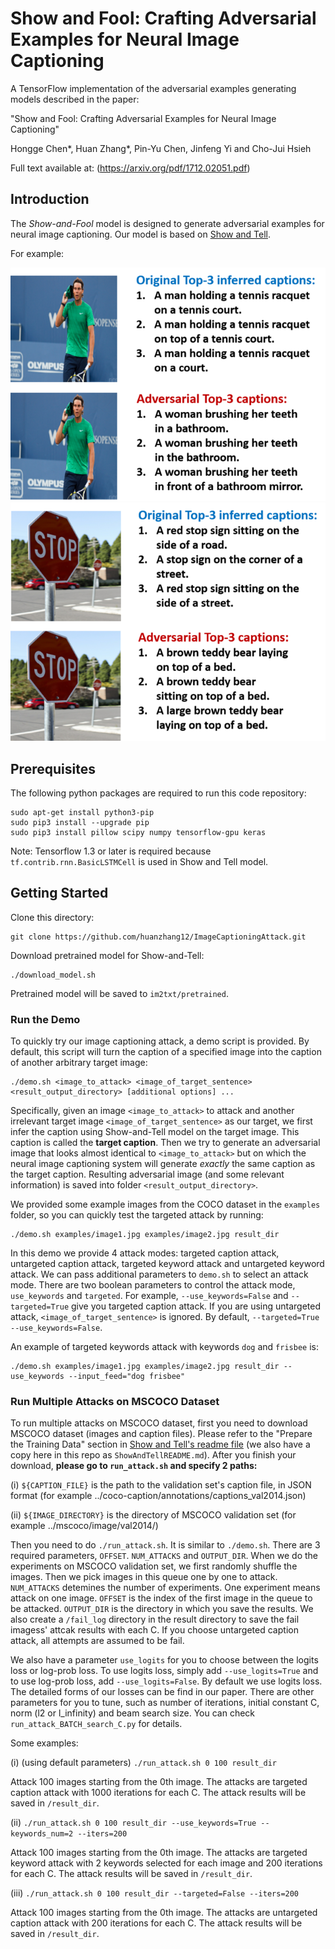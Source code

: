 # Show and Fool: Crafting Adversarial Examples for Neural Image Captioning

A TensorFlow implementation of the adversarial examples generating models described in the paper:

"Show and Fool: Crafting Adversarial Examples for Neural Image Captioning"

Hongge Chen\*, Huan Zhang\*, Pin-Yu Chen, Jinfeng Yi and Cho-Jui Hsieh


Full text available at: (https://arxiv.org/pdf/1712.02051.pdf)


## Introduction

The *Show-and-Fool* model is designed to generate adversarial examples for neural image captioning. Our model is based on  [Show and Tell](https://github.com/tensorflow/models/tree/master/research/im2txt). 

For example:

![Example captions](ReadmeImages/Fig_nadal_2_small.png)
![Example captions](ReadmeImages/Fig_stopsign_2_small.png)

## Prerequisites 

The following python packages are required to run this code repository:

```
sudo apt-get install python3-pip
sudo pip3 install --upgrade pip
sudo pip3 install pillow scipy numpy tensorflow-gpu keras
```
Note: Tensorflow 1.3 or later is required because `tf.contrib.rnn.BasicLSTMCell` is used in Show and Tell model.

## Getting Started

Clone this directory:

```
git clone https://github.com/huanzhang12/ImageCaptioningAttack.git
```

Download pretrained model for Show-and-Tell:

```
./download_model.sh
```

Pretrained model will be saved to `im2txt/pretrained`.

### Run the Demo

To quickly try our image captioning attack, a demo script is provided. By default, this script will turn the caption
of a specified image into the caption of another arbitrary target image:

```
./demo.sh <image_to_attack> <image_of_target_sentence> <result_output_directory> [additional options] ...
```

Specifically, given an image `<image_to_attack>` to attack and another
irrelevant target image `<image_of_target_sentence>` as our target, we first
infer the caption using Show-and-Tell model on the target image. This caption
is called the **target caption**. Then we try to generate an adversarial image
that looks almost identical to `<image_to_attack>` but on which the neural
image captioning system will generate *exactly* the same caption as the target
caption. Resulting adversarial image (and some relevant information) is saved
into folder `<result_output_directory>`.

We provided some example images from the COCO dataset in the `examples` folder,
so you can quickly test the targeted attack by running:

```
./demo.sh examples/image1.jpg examples/image2.jpg result_dir
```

In this demo we provide 4 attack modes: targeted caption attack, untargeted
caption attack, targeted keyword attack and untargeted keyword attack. 
We can pass additional parameters to `demo.sh` to select an attack mode. There are
two boolean parameters to control the attack mode, `use_keywords` and
`targeted`.  For example, `--use_keywords=False` and
`--targeted=True` give you targeted caption attack. If you are using
untargeted attack, `<image_of_target_sentence>` is ignored.
By default, `--targeted=True --use_keywords=False`.

An example of targeted keywords attack with keywords `dog` and `frisbee` is:

```
./demo.sh examples/image1.jpg examples/image2.jpg result_dir --use_keywords --input_feed="dog frisbee"
```

### Run Multiple Attacks on MSCOCO Dataset

To run multiple attacks on MSCOCO dataset, first you need to download MSCOCO dataset (images and caption files). Please refer to the "Prepare the Training Data" section in [Show and Tell's readme file](https://github.com/tensorflow/models/blob/master/research/im2txt/README.md) (we also have a copy here in this repo as `ShowAndTellREADME.md`). After you finish your download, **please go to `run_attack.sh` and specify 2 paths:**

(i) `${CAPTION_FILE}` is the path to the validation set's caption file, in JSON format (for example ../coco-caption/annotations/captions_val2014.json)

(ii) `${IMAGE_DIRECTORY}` is the directory of MSCOCO validation set (for example ../mscoco/image/val2014/)

Then you need to do `./run_attack.sh`. It is similar to `./demo.sh`. There are 3 required parameters, `OFFSET`. `NUM_ATTACKS` and `OUTPUT_DIR`. When we do the experiments on MSCOCO validation set, we first randomly shuffle the images. Then we pick images in this queue one by one to attack. `NUM_ATTACKS` detemines the number of experiments. One experiment means attack on one image. `OFFSET` is the index of the first image in the queue to be attacked. `OUTPUT_DIR` is the directory in which you save the results. We also create a `/fail_log` directory in the result directory to save the fail imagess' attcak results with each C. If you choose untargeted caption attack, all attempts are assumed to be fail. 

We also have a parameter `use_logits` for you to choose between the logits loss or log-prob loss. To use logits loss, simply add `--use_logits=True` and to use log-prob loss, add `--use_logits=False`. By default we use logits loss. The detailed forms of our losses can be find in our paper. There are other parameters for you to tune, such as number of iterations, initial constant C, norm (l2 or l_infinity) and beam search size. You can check `run_attack_BATCH_search_C.py` for details.

Some examples:

(i) (using default parameters) `./run_attack.sh 0 100 result_dir`

Attack 100 images starting from the 0th image. The attacks are targeted caption attack with 1000 iterations for each C. The attack results will be saved in `/result_dir`.

(ii) `./run_attack.sh 0 100 result_dir --use_keywords=True --keywords_num=2 --iters=200`

Attack 100 images starting from the 0th image. The attacks are targeted keyword attack with 2 keywords selected for each image and 200 iterations for each C. The attack results will be saved in `/result_dir`.

(iii) `./run_attack.sh 0 100 result_dir --targeted=False --iters=200`

Attack 100 images starting from the 0th image. The attacks are untargeted caption attack with 200 iterations for each C. The attack results will be saved in `/result_dir`.


 





